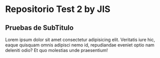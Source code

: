 <h1>Repositorio Test 2 by JIS</h1>

<h2>Pruebas de SubTitulo</h2>

<p>Lorem ipsum dolor sit amet consectetur adipisicing elit. Veritatis iure hic, eaque quisquam omnis adipisci nemo id, repudiandae eveniet optio nam deleniti odio? Et quo molestias unde praesentium!</p>